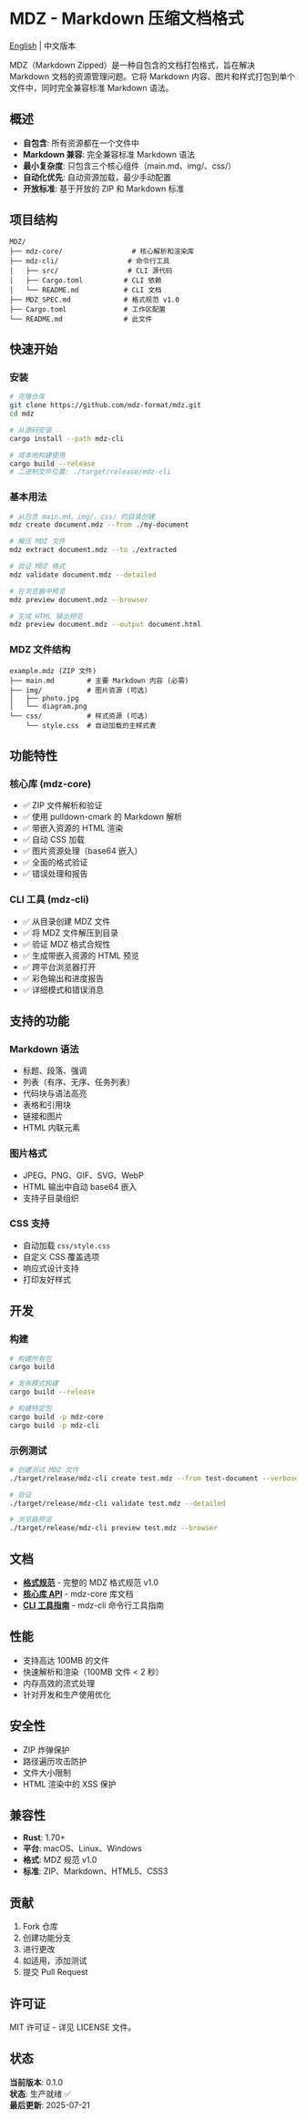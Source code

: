 # MDZ - Markdown 压缩文档格式

[English](README.md) | 中文版本

MDZ（Markdown Zipped）是一种自包含的文档打包格式，旨在解决 Markdown 文档的资源管理问题。它将 Markdown 内容、图片和样式打包到单个文件中，同时完全兼容标准 Markdown 语法。

## 概述

- **自包含**: 所有资源都在一个文件中
- **Markdown 兼容**: 完全兼容标准 Markdown 语法
- **最小复杂度**: 只包含三个核心组件（main.md、img/、css/）
- **自动化优先**: 自动资源加载，最少手动配置
- **开放标准**: 基于开放的 ZIP 和 Markdown 标准

## 项目结构

```
MDZ/
├── mdz-core/                 # 核心解析和渲染库
├── mdz-cli/                 # 命令行工具
│   ├── src/                 # CLI 源代码
│   ├── Cargo.toml          # CLI 依赖
│   └── README.md           # CLI 文档
├── MDZ_SPEC.md             # 格式规范 v1.0
├── Cargo.toml              # 工作区配置
└── README.md               # 此文件
```

## 快速开始

### 安装

```bash
# 克隆仓库
git clone https://github.com/mdz-format/mdz.git
cd mdz

# 从源码安装
cargo install --path mdz-cli

# 或本地构建使用
cargo build --release
# 二进制文件位置: ./target/release/mdz-cli
```

### 基本用法

```bash
# 从包含 main.md、img/、css/ 的目录创建
mdz create document.mdz --from ./my-document

# 解压 MDZ 文件
mdz extract document.mdz --to ./extracted

# 验证 MDZ 格式
mdz validate document.mdz --detailed

# 在浏览器中预览
mdz preview document.mdz --browser

# 生成 HTML 输出预览
mdz preview document.mdz --output document.html
```

### MDZ 文件结构

```
example.mdz (ZIP 文件)
├── main.md        # 主要 Markdown 内容 (必需)
├── img/           # 图片资源 (可选)
│   ├── photo.jpg
│   └── diagram.png
└── css/           # 样式资源 (可选)
    └── style.css  # 自动加载的主样式表
```

## 功能特性

### 核心库 (mdz-core)

- ✅ ZIP 文件解析和验证
- ✅ 使用 pulldown-cmark 的 Markdown 解析
- ✅ 带嵌入资源的 HTML 渲染
- ✅ 自动 CSS 加载
- ✅ 图片资源处理（base64 嵌入）
- ✅ 全面的格式验证
- ✅ 错误处理和报告

### CLI 工具 (mdz-cli)

- ✅ 从目录创建 MDZ 文件
- ✅ 将 MDZ 文件解压到目录
- ✅ 验证 MDZ 格式合规性
- ✅ 生成带嵌入资源的 HTML 预览
- ✅ 跨平台浏览器打开
- ✅ 彩色输出和进度报告
- ✅ 详细模式和错误消息

## 支持的功能

### Markdown 语法
- 标题、段落、强调
- 列表（有序、无序、任务列表）
- 代码块与语法高亮
- 表格和引用块
- 链接和图片
- HTML 内联元素

### 图片格式
- JPEG、PNG、GIF、SVG、WebP
- HTML 输出中自动 base64 嵌入
- 支持子目录组织

### CSS 支持
- 自动加载 `css/style.css`
- 自定义 CSS 覆盖选项
- 响应式设计支持
- 打印友好样式

## 开发

### 构建

```bash
# 构建所有包
cargo build

# 发布模式构建
cargo build --release

# 构建特定包
cargo build -p mdz-core
cargo build -p mdz-cli
```

### 示例测试

```bash
# 创建测试 MDZ 文件
./target/release/mdz-cli create test.mdz --from test-document --verbose

# 验证
./target/release/mdz-cli validate test.mdz --detailed

# 浏览器预览
./target/release/mdz-cli preview test.mdz --browser
```

## 文档

- [**格式规范**](MDZ_SPEC.md) - 完整的 MDZ 格式规范 v1.0
- [**核心库 API**](mdz-core/README.md) - mdz-core 库文档
- [**CLI 工具指南**](mdz-cli/README.md) - mdz-cli 命令行工具指南

## 性能

- 支持高达 100MB 的文件
- 快速解析和渲染（100MB 文件 < 2 秒）
- 内存高效的流式处理
- 针对开发和生产使用优化

## 安全性

- ZIP 炸弹保护
- 路径遍历攻击防护
- 文件大小限制
- HTML 渲染中的 XSS 保护

## 兼容性

- **Rust**: 1.70+
- **平台**: macOS、Linux、Windows
- **格式**: MDZ 规范 v1.0
- **标准**: ZIP、Markdown、HTML5、CSS3

## 贡献

1. Fork 仓库
2. 创建功能分支
3. 进行更改
4. 如适用，添加测试
5. 提交 Pull Request

## 许可证

MIT 许可证 - 详见 LICENSE 文件。

## 状态

**当前版本**: 0.1.0  
**状态**: 生产就绪 ✅  
**最后更新**: 2025-07-21